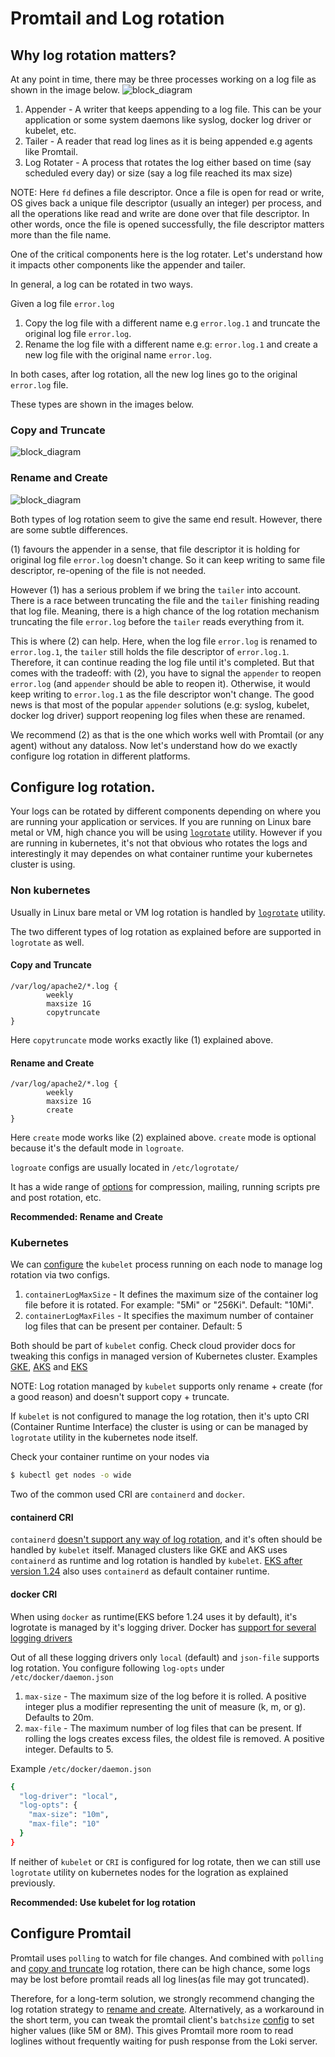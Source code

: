 # Promtail and Log rotation

## Why log rotation matters?

At any point in time, there may be three processes working on a log file as shown in the image below.
![block_diagram](./logrotation-components.png)

1. Appender - A writer that keeps appending to a log file. This can be your application or some system daemons like syslog, docker log driver or kubelet, etc.
2. Tailer - A reader that read log lines as it is being appended e.g agents like Promtail.
3. Log Rotater - A process that rotates the log either based on time (say scheduled every day) or size (say a log file reached its max size)

NOTE: Here `fd` defines a file descriptor. Once a file is open for read or write, OS gives back a unique file descriptor (usually an integer) per process, and all the operations like read and write are done over that file descriptor. In other words, once the file is opened successfully, the file descriptor matters more than the file name.

One of the critical components here is the log rotater. Let's understand how it impacts other components like the appender and tailer.

In general, a log can be rotated in two ways.

Given a log file `error.log`

1. Copy the log file with a different name e.g `error.log.1` and truncate the original log file `error.log`.
2. Rename the log file with a different name e.g: `error.log.1` and create a new log file with the original name `error.log`.

In both cases, after log rotation, all the new log lines go to the original `error.log` file.

These types are shown in the images below.

### Copy and Truncate
![block_diagram](./logrotation1.png)

### Rename and Create
![block_diagram](./logrotation2.png)

Both types of log rotation seem to give the same end result. However, there are some subtle differences.

(1) favours the appender in a sense, that file descriptor it is holding for original log file `error.log` doesn't change. So it can keep writing to same file descriptor, re-opening of the file is not needed.

However (1) has a serious problem if we bring the `tailer` into account. There is a race between truncating the file and the `tailer` finishing reading that log file. Meaning, there is a high chance of the log rotation mechanism truncating the file `error.log` before the `tailer` reads everything from it.

This is where (2) can help. Here, when the log file `error.log` is renamed to `error.log.1`, the `tailer` still holds the file descriptor of `error.log.1`. Therefore, it can continue reading the log file until it's completed. But that comes with the tradeoff: with (2), you have to signal the `appender` to reopen `error.log` (and `appender` should be able to reopen it). Otherwise, it would keep writing to `error.log.1` as the file descriptor won't change. The good news is that most of the popular `appender` solutions (e.g: syslog, kubelet, docker log driver) support reopening log files when these are renamed.

We recommend (2) as that is the one which works well with Promtail (or any agent) without any dataloss. Now let's understand how do we exactly configure log rotation in different platforms.

## Configure log rotation.

Your logs can be rotated by different components depending on where you are running your application or services. If you are running on Linux bare metal or VM, high chance you will be using [`logrotate`](https://man7.org/linux/man-pages/man8/logrotate.8.html) utility. However if you are running in kubernetes, it's not that obvious who rotates the logs and interestingly it may dependes on what container runtime your kubernetes cluster is using.

### Non kubernetes

Usually in Linux bare metal or VM log rotation is handled by [`logrotate`](https://man7.org/linux/man-pages/man8/logrotate.8.html) utility.

The two different types of log rotation as explained before are supported in `logrotate` as well.

#### Copy and Truncate
```
/var/log/apache2/*.log {
        weekly
        maxsize 1G
        copytruncate
}
```

Here `copytruncate` mode works exactly like (1) explained above.

#### Rename and Create
```
/var/log/apache2/*.log {
        weekly
        maxsize 1G
        create
}
```
Here `create` mode works like (2) explained above. `create` mode is optional because it's the default mode in `logroate`.

`logroate` configs are usually located in `/etc/logrotate/`

It has a wide range of [options](https://man7.org/linux/man-pages/man8/logrotate.8.html) for compression, mailing, running scripts pre and post rotation, etc.

**Recommended: Rename and Create**

### Kubernetes

We can [configure](https://kubernetes.io/docs/concepts/cluster-administration/logging/#log-rotation) the `kubelet` process running on each node to manage log rotation via two configs.

1. `containerLogMaxSize` - It defines the maximum size of the container log file before it is rotated. For example: "5Mi" or "256Ki". Default: "10Mi".
2. `containerLogMaxFiles` - It specifies the maximum number of container log files that can be present per container. Default: 5

Both should be part of `kubelet` config. Check cloud provider docs for tweaking this configs in managed version of Kubernetes cluster. Examples [GKE](https://cloud.google.com/kubernetes-engine/docs/how-to/node-system-config#create), [AKS](https://learn.microsoft.com/en-us/azure/aks/custom-node-configuration#use-custom-node-configuration) and [EKS](https://eksctl.io/usage/customizing-the-kubelet/#customizing-kubelet-configuration)

NOTE: Log rotation managed by `kubelet` supports only rename + create (for a good reason) and doesn't support copy + truncate.

If `kubelet` is not configured to manage the log rotation, then it's upto CRI (Container Runtime Interface) the cluster is using or can be managed by `logrotate` utility in the kubernetes node itself.

Check your container runtime on your nodes via
```bash
$ kubectl get nodes -o wide
```

Two of the common used CRI are `containerd` and `docker`.

#### containerd CRI

`containerd` [doesn't support any way of log rotation](https://github.com/containerd/containerd/issues/4830#issuecomment-744744375), and it's often should be handled by `kubelet` itself. Managed clusters like GKE and AKS uses `containerd` as runtime and log rotation is handled by `kubelet`. [EKS after version 1.24](https://docs.aws.amazon.com/eks/latest/userguide/dockershim-deprecation.html) also uses `containerd` as default container runtime.

#### docker CRI

When using `docker` as runtime(EKS before 1.24 uses it by default), it's logrotate is managed by it's logging driver. Docker has [support for several logging drivers](https://docs.docker.com/config/containers/logging/configure/#supported-logging-drivers)

Out of all these logging drivers only `local` (default) and `json-file` supports log rotation. You configure following `log-opts` under `/etc/docker/daemon.json`

1. `max-size` - The maximum size of the log before it is rolled. A positive integer plus a modifier representing the unit of measure (k, m, or g). Defaults to 20m.
2. `max-file` - The maximum number of log files that can be present. If rolling the logs creates excess files, the oldest file is removed. A positive integer. Defaults to 5.

Example `/etc/docker/daemon.json`
```bash
{
  "log-driver": "local",
  "log-opts": {
    "max-size": "10m",
	"max-file": "10"
  }
}
```

If neither of `kubelet` or `CRI` is configured for log rotate, then we can still use `logrotate` utility on kubernetes nodes for the logration as explained previously.

**Recommended: Use kubelet for log rotation**

## Configure Promtail

Promtail uses `polling` to watch for file changes. And combined with `polling` and [copy and truncate](#copy-and-truncate) log rotation, there can be high chance, some logs may be lost before promtail reads all log lines(as file may got truncated).

Therefore, for a long-term solution, we strongly recommend changing the log rotation strategy to [rename and create](#rename-and-create). Alternatively, as a workaround in the short term, you can tweak the promtail client's `batchsize` [config](https://grafana.com/docs/loki/latest/clients/promtail/configuration/#clients) to set higher values (like 5M or 8M). This gives Promtail more room to read loglines without frequently waiting for push response from the Loki server.
